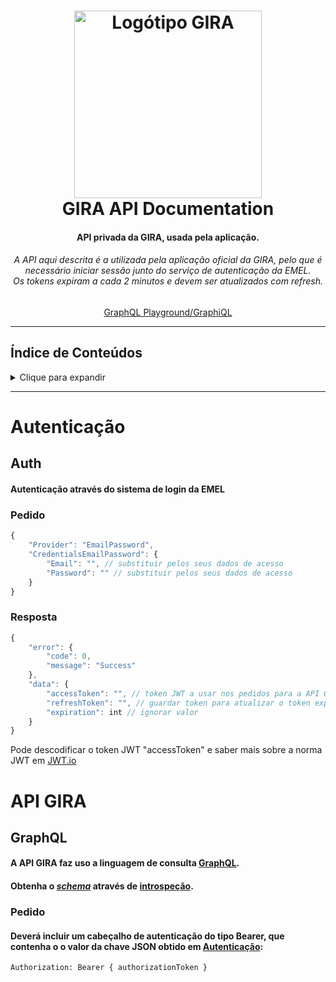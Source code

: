 <h1 align="center">
  <a name="logo" href="https://www.gira-bicicletasdelisboa.pt/">
    <img src="https://www.gira-bicicletasdelisboa.pt/wp-content/themes/gira/resources/assets/images/logo_gira.svg" alt="Logótipo GIRA" width="300">
  </a>
  <br>
  GIRA API Documentation
</h1>

<h4 align="center">API privada da GIRA, usada pela aplicação.</h4>
<h6 align="center">A API aqui descrita é a utilizada pela aplicação oficial da GIRA, pelo que é necessário iniciar sessão junto do serviço de autenticação da EMEL.<br>Os tokens expiram a cada 2 minutos e devem ser atualizados com refresh.</h6>
<p align="center"><a href="https://joaodcp.github.io/emel-gira-api/">GraphQL Playground/GraphiQL</a></p>
<hr>

## Índice de Conteúdos
<details>
<summary>Clique para expandir</summary>

- [Autenticação](#auth)
  * [Auth](#auth-init)
  * [Refresh](#auth-refresh)
  * [Revoke](#auth-revoke)
- [API GIRA](#gira-api)
  * [Pedido](#endpoints-req)
  * [Resposta](#endpoints-res)

</details>

<hr>
<h1 id="auth">Autenticação</h1>
<h2 id="auth-init">Auth</h2>
<h4>Autenticação através do sistema de login da EMEL</h4> 

<h3 id="auth-init-req">Pedido</h3>

```javascript
{
    "Provider": "EmailPassword",
    "CredentialsEmailPassword": {
        "Email": "", // substituir pelos seus dados de acesso
        "Password": "" // substituir pelos seus dados de acesso
    }
}
```
<h3 id="auth-init-res">Resposta</h3>

```javascript
{
    "error": {
        "code": 0,
        "message": "Success"
    },
    "data": {
        "accessToken": "", // token JWT a usar nos pedidos para a API GIRA
        "refreshToken": "", // guardar token para atualizar o token expirado
        "expiration": int // ignorar valor
    } 
}
```

<p>Pode descodificar o token JWT "accessToken" e saber mais sobre a norma JWT em <a href="https://jwt.io/">JWT.io</a>

<h1 id="endpoints">API GIRA</h1>
<h2>GraphQL</h2>
<h4>A API GIRA faz uso a linguagem de consulta <a href="https://graphql.org/">GraphQL</a>.</h4>
<h4>Obtenha o <i><a href="https://graphql.org/learn/schema/">schema</a></i> através de <a href="https://graphql.org/learn/introspection/">introspeção</a>.</h4> 

<h3 id="endpoints-req">Pedido</h3>
<h4>Deverá incluir um cabeçalho de autenticação do tipo Bearer, que contenha o o valor da chave JSON obtido em <a href="#auth">Autenticação</a>:</h4>

```
Authorization: Bearer { authorizationToken }
```
